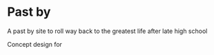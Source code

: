 # Past by
A past by site to roll way back to the greatest life after late high school

Concept design for 
